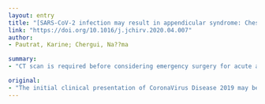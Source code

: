 ```yaml
---
layout: entry
title: "[SARS-CoV-2 infection may result in appendicular syndrome: Chest CT scan before appendectomy]"
link: "https://doi.org/10.1016/j.jchirv.2020.04.007"
author:
- Pautrat, Karine; Chergui, Na??ma

summary:
- "CT scan is required before considering emergency surgery for acute appendicitis. An abdominal CT scan ruled out a diagnosis of appenditis and a chest CT scan yielded the diagnosis of SARS-CoV-2 infection. The initial clinical presentation of CoronaVirus Disease 2019 may be appenditicular syndrome. CT scans are required before undergoing emergency surgery. A chest scan yields a diagnostic of sARS-coV-2 infections. It is required to consider emergency surgery to treat an abdominal and chest to determine if it is needed. a CT scan for acute an abdominal CT ruled the diagnosis."

original:
- "The initial clinical presentation of CoronaVirus Disease 2019 may be appendicular syndrome. An abdominal CT scan ruled out a diagnosis of appendicitis and a chest CT scan yielded a diagnosis of SARS-CoV-2 infection. CT scan is required before considering emergency surgery for acute appendicitis."
---
```


